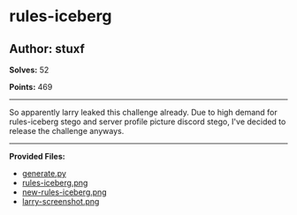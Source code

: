 # rules-iceberg

## Author: stuxf

**Solves:** 52

**Points:** 469

---

So apparently larry leaked this challenge already. Due to high demand for rules-iceberg stego and server profile picture discord stego, I've decided to release the challenge anyways.

---

**Provided Files:**

- [generate.py](./generate.py)
- [rules-iceberg.png](./rules-iceberg.png)
- [new-rules-iceberg.png](./new-rules-iceberg.png)
- [larry-screenshot.png](./larry-screenshot.png)
